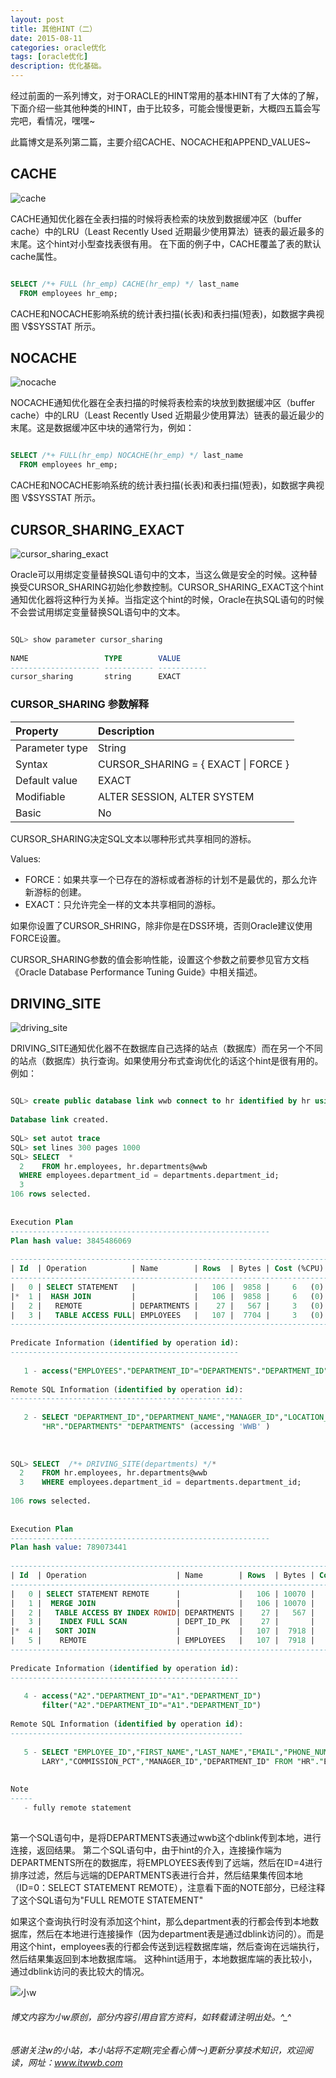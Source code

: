 ```yaml
---
layout: post
title: 其他HINT（二）
date: 2015-08-11
categories: oracle优化
tags: [oracle优化]
description: 优化基础。
---
```


经过前面的一系列博文，对于ORACLE的HINT常用的基本HINT有了大体的了解，下面介绍一些其他种类的HINT，由于比较多，可能会慢慢更新，大概四五篇会写完吧，看情况，嘿嘿~

此篇博文是系列第二篇，主要介绍CACHE、NOCACHE和APPEND_VALUES~

## CACHE 

![cache](https://docs.oracle.com/cd/E11882_01/server.112/e41084/img/cache_hint.gif)

CACHE通知优化器在全表扫描的时候将表检索的块放到数据缓冲区（buffer cache）中的LRU（Least Recently Used 近期最少使用算法）链表的最近最多的末尾。这个hint对小型查找表很有用。
在下面的例子中，CACHE覆盖了表的默认cache属性。

```sql

SELECT /*+ FULL (hr_emp) CACHE(hr_emp) */ last_name
  FROM employees hr_emp;

```

CACHE和NOCACHE影响系统的统计表扫描(长表)和表扫描(短表)，如数据字典视图 V$SYSSTAT 所示。


## NOCACHE 

![nocache](https://docs.oracle.com/cd/E11882_01/server.112/e41084/img/nocache_hint.gif)

NOCACHE通知优化器在全表扫描的时候将表检索的块放到数据缓冲区（buffer cache）中的LRU（Least Recently Used 近期最少使用算法）链表的最近最少的末尾。这是数据缓冲区中块的通常行为，例如：

```sql

SELECT /*+ FULL(hr_emp) NOCACHE(hr_emp) */ last_name
  FROM employees hr_emp;

```

CACHE和NOCACHE影响系统的统计表扫描(长表)和表扫描(短表)，如数据字典视图 V$SYSSTAT 所示。



## CURSOR_SHARING_EXACT

![cursor_sharing_exact](https://docs.oracle.com/cd/E11882_01/server.112/e41084/img/cursor_sharing_exact_hint.gif)

Oracle可以用绑定变量替换SQL语句中的文本，当这么做是安全的时候。这种替换受CURSOR_SHARING初始化参数控制。CURSOR_SHARING_EXACT这个hint通知优化器将这种行为关掉。当指定这个hint的时候，Oracle在执SQL语句的时候不会尝试用绑定变量替换SQL语句中的文本。

```sql

SQL> show parameter cursor_sharing
 
NAME                 TYPE        VALUE
-------------------- ----------- -----------
cursor_sharing       string      EXACT

```


### CURSOR_SHARING 参数解释

Property       |Description                       
:--------------|:-----------------------------------------
Parameter type |String                            
Syntax         |CURSOR_SHARING = { EXACT &#124; FORCE }
Default value  |EXACT                             
Modifiable     |ALTER SESSION, ALTER SYSTEM       
Basic          |No                                

CURSOR_SHARING决定SQL文本以哪种形式共享相同的游标。

Values:

- FORCE：如果共享一个已存在的游标或者游标的计划不是最优的，那么允许新游标的创建。
- EXACT：只允许完全一样的文本共享相同的游标。


如果你设置了CURSOR_SHRING，除非你是在DSS环境，否则Oracle建议使用FORCE设置。

CURSOR_SHARING参数的值会影响性能，设置这个参数之前要参见官方文档 《Oracle Database Performance Tuning Guide》中相关描述。 

## DRIVING_SITE

![driving_site](https://docs.oracle.com/cd/E11882_01/server.112/e41084/img/driving_site_hint.gif)

DRIVING_SITE通知优化器不在数据库自己选择的站点（数据库）而在另一个不同的站点（数据库）执行查询。如果使用分布式查询优化的话这个hint是很有用的。
例如：

```sql

SQL> create public database link wwb connect to hr identified by hr using 'wwb';
 
Database link created.
 
SQL> set autot trace
SQL> set lines 300 pages 1000
SQL> SELECT  *
  2    FROM hr.employees, hr.departments@wwb
  WHERE employees.department_id = departments.department_id;
  3  
106 rows selected.
 
 
Execution Plan
----------------------------------------------------------
Plan hash value: 3845486069
 
--------------------------------------------------------------------------------------------------
| Id  | Operation          | Name        | Rows  | Bytes | Cost (%CPU)| Time     | Inst   |IN-OUT|
--------------------------------------------------------------------------------------------------
|   0 | SELECT STATEMENT   |             |   106 |  9858 |     6   (0)| 00:00:01 |        |      |
|*  1 |  HASH JOIN         |             |   106 |  9858 |     6   (0)| 00:00:01 |        |      |
|   2 |   REMOTE           | DEPARTMENTS |    27 |   567 |     3   (0)| 00:00:01 |    WWB | R->S |
|   3 |   TABLE ACCESS FULL| EMPLOYEES   |   107 |  7704 |     3   (0)| 00:00:01 |        |      |
--------------------------------------------------------------------------------------------------
 
Predicate Information (identified by operation id):
---------------------------------------------------
 
   1 - access("EMPLOYEES"."DEPARTMENT_ID"="DEPARTMENTS"."DEPARTMENT_ID")
 
Remote SQL Information (identified by operation id):
----------------------------------------------------
 
   2 - SELECT "DEPARTMENT_ID","DEPARTMENT_NAME","MANAGER_ID","LOCATION_ID" FROM
       "HR"."DEPARTMENTS" "DEPARTMENTS" (accessing 'WWB' )
 
 
 
SQL> SELECT  /*+ DRIVING_SITE(departments) */*
  2    FROM hr.employees, hr.departments@wwb
  3    WHERE employees.department_id = departments.department_id;
 
106 rows selected.
 
 
Execution Plan
----------------------------------------------------------
Plan hash value: 789073441
 
------------------------------------------------------------------------------------------------------------
| Id  | Operation                    | Name        | Rows  | Bytes | Cost (%CPU)| Time     | Inst   |IN-OUT|
------------------------------------------------------------------------------------------------------------
|   0 | SELECT STATEMENT REMOTE      |             |   106 | 10070 |     6  (17)| 00:00:01 |        |      |
|   1 |  MERGE JOIN                  |             |   106 | 10070 |     6  (17)| 00:00:01 |        |      |
|   2 |   TABLE ACCESS BY INDEX ROWID| DEPARTMENTS |    27 |   567 |     2   (0)| 00:00:01 |  WWBDB |      |
|   3 |    INDEX FULL SCAN           | DEPT_ID_PK  |    27 |       |     1   (0)| 00:00:01 |  WWBDB |      |
|*  4 |   SORT JOIN                  |             |   107 |  7918 |     4  (25)| 00:00:01 |        |      |
|   5 |    REMOTE                    | EMPLOYEES   |   107 |  7918 |     3   (0)| 00:00:01 |      ! | R->S |
------------------------------------------------------------------------------------------------------------
 
Predicate Information (identified by operation id):
---------------------------------------------------
 
   4 - access("A2"."DEPARTMENT_ID"="A1"."DEPARTMENT_ID")
       filter("A2"."DEPARTMENT_ID"="A1"."DEPARTMENT_ID")
 
Remote SQL Information (identified by operation id):
----------------------------------------------------
 
   5 - SELECT "EMPLOYEE_ID","FIRST_NAME","LAST_NAME","EMAIL","PHONE_NUMBER","HIRE_DATE","JOB_ID","SA
       LARY","COMMISSION_PCT","MANAGER_ID","DEPARTMENT_ID" FROM "HR"."EMPLOYEES" "A2" (accessing '!' )
 
 
Note
-----
   - fully remote statement
 
```

第一个SQL语句中，是将DEPARTMENTS表通过wwb这个dblink传到本地，进行连接，返回结果。
第二个SQL语句中，由于hint的介入，连接操作端为DEPARTMENTS所在的数据库，将EMPLOYEES表传到了远端，然后在ID=4进行排序过滤，然后与远端的DEPARTMENTS表进行合并，然后结果集传回本地（ID=0：SELECT STATEMENT REMOTE），注意看下面的NOTE部分，已经注释了这个SQL语句为"FULL REMOTE STATEMENT"


如果这个查询执行时没有添加这个hint，那么department表的行都会传到本地数据库，然后在本地进行连接操作（因为department表是通过dblink访问的）。而是用这个hint，employees表的行都会传送到远程数据库端，然后查询在远端执行，然后结果集返回到本地数据库端。
这种hint适用于，本地数据库端的表比较小，通过dblink访问的表比较大的情况。




![小w](https://wx2.sinaimg.cn/mw1024/891ecf4fly1fr361nvrcnj207w07sad7.jpg)

###### 博文内容为小w原创，部分内容引用自官方资料，如转载请注明出处。^_^

###### 感谢关注w的小站，本小站将不定期(完全看心情～)更新分享技术知识，欢迎阅读，网址：www.itwwb.com










